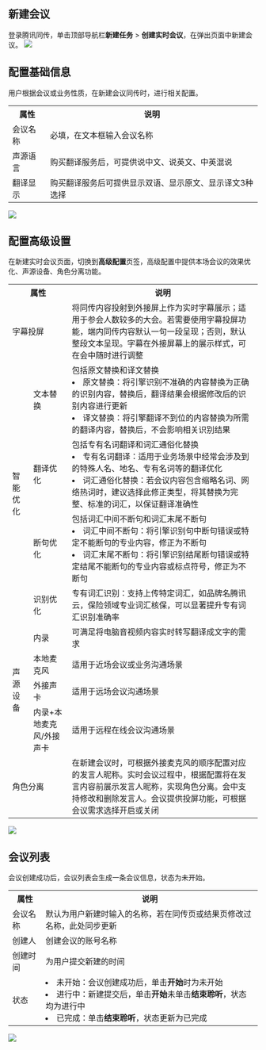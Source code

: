## 新建会议
登录腾讯同传，单击顶部导航栏**新建任务** > **创建实时会议**，在弹出页面中新建会议。
![](https://main.qcloudimg.com/raw/e589a60bea75ea4f10be08c62962c4ff.png)

## 配置基础信息
用户根据会议或业务性质，在新建会议同传时，进行相关配置。
<table>
<tr>
        <th>属性</th>
        <th>说明</th>
    </tr>
    <tr>
					<td>会议名称</td>
        <td>必填，在文本框输入会议名称</td>
    </tr>
    <tr>
        <td>声源语言</td>
				<td>购买翻译服务后，可提供说中文、说英文、中英混说</td>
    </tr>
		<tr>
        <td>翻译显示</td>
				<td>购买翻译服务后可提供显示双语、显示原文、显示译文3种选择</td>
    </tr>
</table>

![](https://main.qcloudimg.com/raw/ca5a380c2c19acda42b61f4ecadd3ed6.png)

## 配置高级设置
在新建实时会议页面，切换到**高级配置**页签，高级配置中提供本场会议的效果优化、声源设备、角色分离功能。

<table>
<tr>
        <th colspan="2">属性</th>
        <th>说明</th>
    </tr>
    <tr>
					<td  colspan="2">字幕投屏</td>
        <td>将同传内容投射到外接屏上作为实时字幕展示；适用于参会人数较多的大会。若需要使用字幕投屏功能，端内同传内容默认一句一段呈现；否则，默认整段文本呈现。字幕在外接屏幕上的展示样式，可在会中随时进行调整</td>
    </tr>
    <tr>
        <td rowspan="4">智能优化</td>
        <td>文本替换</td>
				<td>包括原文替换和译文替换<li>原文替换：将引擎识别不准确的内容替换为正确的识别内容，替换后，翻译结果会根据修改后的识别内容进行更新</li><li>译文替换：将引擎翻译不到位的内容替换为所需的翻译内容，替换后，不会影响相关识别结果</li></td>
    </tr>
		<tr>
        <td>翻译优化</td>
        <td>包括专有名词翻译和词汇通俗化替换<li>专有名词翻译：适用于业务场景中经常会涉及到的特殊人名、地名、专有名词等的翻译优化</li><li>词汇通俗化替换：若会议内容包含缩略名词、网络热词时，建议选择此修正类型，将其替换为完整、标准的词汇，以保证翻译准确性</li></td>
    </tr>
		<tr>
        <td>断句优化</td>
        <td>包括词汇中间不断句和词汇末尾不断句<li>词汇中间不断句：将引擎识别句中断句错误或特定不能断句的专业内容，修正为不断句</li><li>词汇末尾不断句：将引擎识别结尾断句错误或特定结尾不能断句的专业内容或标点符号，修正为不断句</li></td>
    </tr>
		<tr>
        <td>识别优化</td>
        <td>专有词汇识别：支持上传特定词汇，如品牌名腾讯云，保险领域专业词汇核保，可以显著提升专有词汇识别准确率</td>
    </tr>
		<tr>
        <td rowspan="4">声源设备</td>
        <td>内录</td>
				<td>可满足将电脑音视频内容实时转写翻译成文字的需求</td>
    </tr>
		<tr>
        <td>本地麦克风</td>
        <td>适用于近场会议或业务沟通场景</td>
    </tr>
		<tr>
        <td>外接声卡</td>
        <td>适用于远场会议沟通场景</td>
    </tr>
		<tr>
        <td>内录+本地麦克风/外接声卡</td>
        <td>适用于远程在线会议沟通场景</td>
    </tr>
		<tr>
        <td  colspan="2">角色分离</td>
				<td>在新建会议时，可根据外接麦克风的顺序配置对应的发言人昵称。实时会议过程中，根据配置将在发言内容前展示发言人昵称，实现角色分离。会中支持修改和删除发言人。会议提供投屏功能，可根据会议需求选择开启或关闭</td>
    </tr>
</table>

![](https://main.qcloudimg.com/raw/3c6a6b6930b58d844436f9ad82a0ed08.png)

## 会议列表
会议创建成功后，会议列表会生成一条会议信息，状态为未开始。
<table>
<tr>
        <th>属性</th>
        <th>说明</th>
    </tr>
    <tr>
					<td>会议名称</td>
        <td>默认为用户新建时输入的名称，若在同传页或结果页修改过名称，此处同步更新</td>
    </tr>
    <tr>
        <td>创建人</td>
				<td>创建会议的账号名称</td>
    </tr>
		<tr>
        <td>创建时间</td>
				<td>为用户提交新建的时间</td>
    </tr>
		<tr>
        <td>状态</td>
				<td><li>未开始：会议创建成功后，单击<strong>开始</strong>时为未开始</li><li>进行中：新建提交后，单击<strong>开始</strong>未单击<strong>结束聆听</strong>，状态均为进行中</li><li>已完成：单击<strong>结束聆听</strong>，状态更新为已完成</li></td>
    </tr>
</table>

![](https://main.qcloudimg.com/raw/9db67f43aeffe9c8669c6f30855340a5.png)
